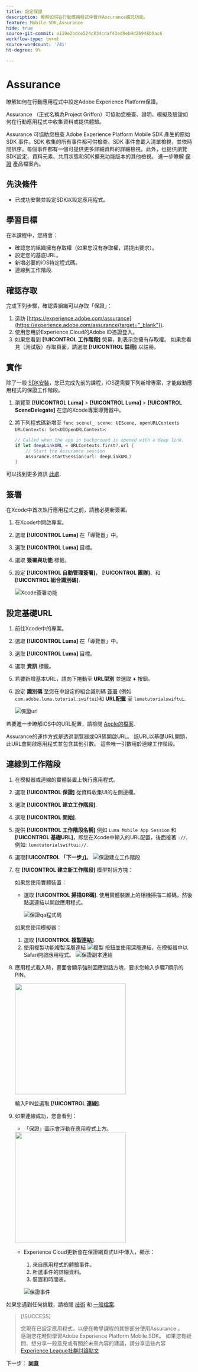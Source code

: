 ```yaml
---
title: 設定保證
description: 瞭解如何在行動應用程式中實作Assurance擴充功能。
feature: Mobile SDK,Assurance
hide: true
source-git-commit: e119e2bdce524c834cdaf43ed9eb9d26948b0ac6
workflow-type: tm+mt
source-wordcount: '741'
ht-degree: 9%

---
```


# Assurance

瞭解如何在行動應用程式中設定Adobe Experience Platform保證。

Assurance （正式名稱為Project Griffon）可協助您檢查、證明、模擬及驗證如何在行動應用程式中收集資料或提供體驗。

Assurance 可協助您檢查 Adobe Experience Platform Mobile SDK 產生的原始 SDK 事件。SDK 收集的所有事件都可供檢查。SDK 事件會載入清單檢視，並依時間排序。每個事件都有一個可提供更多詳細資料的詳細檢視。此外，也提供瀏覽SDK設定、資料元素、共用狀態和SDK擴充功能版本的其他檢視。 進一步瞭解 [保證](https://experienceleague.adobe.com/docs/experience-platform/assurance/home.html) 產品檔案內。


## 先決條件

* 已成功安裝並設定SDK以設定應用程式。

## 學習目標

在本課程中，您將會：

* 確認您的組織擁有存取權（如果您沒有存取權，請提出要求）。
* 設定您的基底URL。
* 新增必要的iOS特定程式碼。
* 連線到工作階段.

## 確認存取

完成下列步驟，確認貴組織可以存取「保證」：

1. 造訪 [https://experience.adobe.com/assurance](https://experience.adobe.com/assurance{target="_blank"}).
1. 使用您用於Experience Cloud的Adobe ID憑證登入。
1. 如果您看到 **[!UICONTROL 工作階段]** 熒幕，則表示您擁有存取權。 如果您看見（測試版）存取頁面，請選取 **[!UICONTROL 註冊]** 以註冊。

## 實作

除了一般 [SDK安裝](install-sdks.md)，您已完成先前的課程，iOS還需要下列新增專案，才能啟動應用程式的保證工作階段。

1. 瀏覽至 **[!UICONTROL Luma]** > **[!UICONTROL Luma]** > **[!UICONTROL SceneDelegate]** 在您的Xcode專案導覽器中。

1. 將下列程式碼新增至 `func scene(_ scene: UIScene, openURLContexts URLContexts: Set<UIOpenURLContext>`:

   ```swift
   // Called when the app in background is opened with a deep link.
   if let deepLinkURL = URLContexts.first?.url {
       // Start the Assurance session
       Assurance.startSession(url: deepLinkURL)
   }
   ```

可以找到更多資訊 [此處](https://developer.adobe.com/client-sdks/documentation/platform-assurance-sdk/api-reference/{target="_blank"}).

## 簽署

在Xcode中首次執行應用程式之前，請務必更新簽署。

1. 在Xcode中開啟專案。
1. 選取 **[!UICONTROL Luma]** 在「導覽器」中。
1. 選取 **[!UICONTROL Luma]** 目標。
1. 選取 **簽署與功能** 標籤。
1. 設定 **[!UICONTROL 自動管理簽署]**， **[!UICONTROL 團隊]**、和 **[!UICONTROL 組合識別碼]**.

   ![Xcode簽署功能](assets/xcode-signing-capabilities.png)

## 設定基礎URL

1. 前往Xcode中的專案。
1. 選取 **[!UICONTROL Luma]** 在「導覽器」中。
1. 選取 **[!UICONTROL Luma]** 目標。
1. 選取 **資訊** 標籤。
1. 若要新增基本URL，請向下捲動至 **URL型別** 並選取 **+** 按鈕。
1. 設定 **識別碼** 至您在中設定的組合識別碼 [簽署](#signing) (例如 `com.adobe.luma.tutorial.swiftui`)和 **URL配置** 至 `lumatutorialswiftui`.

   ![保證url](assets/assurance-url-type.png)

若要進一步瞭解iOS中的URL配置，請檢閱 [Apple的檔案](https://developer.apple.com/documentation/xcode/defining-a-custom-url-scheme-for-your-app{target="_blank"}).

Assurance的運作方式是透過瀏覽器或QR碼開啟URL。 該URL以基礎URL開頭，此URL會開啟應用程式並包含其他引數。 這些唯一引數用於連線工作階段。


## 連線到工作階段

1. 在模擬器或連線的實體裝置上執行應用程式。
1. 選取 **[!UICONTROL 保證]** 從資料收集UI的左側邊欄。
1. 選取 **[!UICONTROL 建立工作階段]**.
1. 選取 **[!UICONTROL 開始]**.
1. 提供 **[!UICONTROL 工作階段名稱]** 例如 `Luma Mobile App Session` 和 **[!UICONTROL 基礎URL]**，即您在Xcode中輸入的URL配置，後面接著 `://`. 例如: `lumatutorialswiftui://`.
1. 選取&#x200B;**[!UICONTROL 「下一步」]**。
   ![保證建立工作階段](assets/assurance-create-session.png)
1. 在 **[!UICONTROL 建立新工作階段]** 模型對話方塊：

   如果您使用實體裝置：

   * 選取 **[!UICONTROL 掃描QR碼]**. 使用實體裝置上的相機掃描二維碼，然後點選連結以開啟應用程式。

     ![保證qa程式碼](assets/assurance-qr-code.png)

   如果您使用模擬器：

   1. 選取 **[!UICONTROL 複製連結]**.
   1. 使用複製功能複製深層連結 ![複製](https://spectrum.adobe.com/static/icons/workflow_18/Smock_Copy_18_N.svg) 按鈕並使用深層連結，在模擬器中以Safari開啟應用程式。
      ![保證副本連結](assets/assurance-copy-link.png)

1. 應用程式載入時，畫面會顯示強制回應對話方塊，要求您輸入步驟7顯示的PIN。

   <img src="assets/assurance-enter-pin.png" width="300">

   輸入PIN並選取 **[!UICONTROL 連線]**.


1. 如果連線成功，您會看到：
   * 「保證」圖示會浮動在應用程式上方。

   <img src="assets/assurance-modal.png" width="300">

   * Experience Cloud更新會在保證網頁式UI中傳入，顯示：

      1. 來自應用程式的體驗事件。
      1. 所選事件的詳細資料。
      1. 裝置和時間表。

     ![保證事件](assets/assurance-events.png)

如果您遇到任何挑戰，請檢閱 [技術](https://developer.adobe.com/client-sdks/documentation/platform-assurance-sdk/{target="_blank"}) 和 [一般檔案](https://experienceleague.adobe.com/docs/experience-platform/assurance/home.html{target="_blank"}).

>[!SUCCESS]
>
>您現在已設定應用程式，以便在教學課程的其餘部分使用Assurance 。<br/>感謝您花時間學習Adobe Experience Platform Mobile SDK。 如果您有疑問、想分享一般意見或有關於未來內容的建議，請分享這些內容 [Experience League社群討論貼文](https://experienceleaguecommunities.adobe.com/t5/adobe-experience-platform-launch/tutorial-discussion-implement-adobe-experience-cloud-in-mobile/td-p/443796)


下一步： **[同意](consent.md)**
